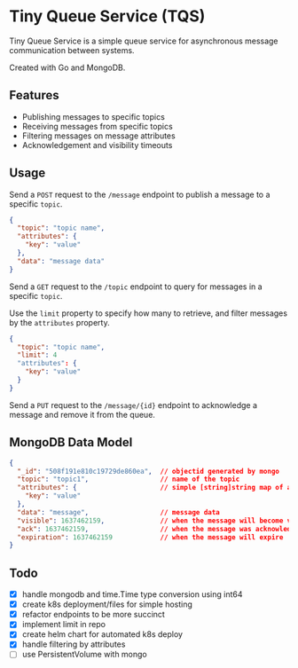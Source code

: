 # Tiny Queue Service (TQS)

Tiny Queue Service is a simple queue service for asynchronous message communication between systems.

Created with Go and MongoDB.

## Features
- Publishing messages to specific topics
- Receiving messages from specific topics
- Filtering messages on message attributes
- Acknowledgement and visibility timeouts

## Usage
Send a `POST` request to the `/message` endpoint to publish a message to a specific `topic`.
```json
{
  "topic": "topic name",
  "attributes": {
    "key": "value"
  },
  "data": "message data"
}
```

Send a `GET` request to the `/topic` endpoint to query for messages in a specific `topic`.

Use the `limit` property to specify how many to retrieve, and filter messages by the `attributes` property.
```json
{
  "topic": "topic name",
  "limit": 4
  "attributes": {
    "key": "value"
  }
}
```

Send a `PUT` request to the `/message/{id}` endpoint to acknowledge a message and remove it from the queue.

## MongoDB Data Model
```json
{
  "_id": "508f191e810c19729de860ea",  // objectid generated by mongo
  "topic": "topic1",                  // name of the topic
  "attributes": {                     // simple [string]string map of attributes
    "key": "value"
  },
  "data": "message",                  // message data
  "visible": 1637462159,              // when the message will become visible
  "ack": 1637462159,                  // when the message was acknowledged
  "expiration": 1637462159            // when the message will expire
}
```

## Todo
- [x] handle mongodb and time.Time type conversion using int64
- [x] create k8s deployment/files for simple hosting
- [x] refactor endpoints to be more succinct
- [x] implement limit in repo
- [x] create helm chart for automated k8s deploy
- [x] handle filtering by attributes
- [ ] use PersistentVolume with mongo
